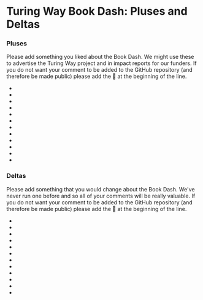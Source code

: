 # Turing Way Book Dash: Pluses and Deltas

### Pluses

Please add something you liked about the Book Dash. We might use these to advertise the Turing Way project and in impact reports for our funders. If you do not want your comment to be added to the GitHub repository (and therefore be made public) please add the 🤫 at the beginning of the line.

*
*
*
*
*
*
*
*
*
*
*
*

### Deltas

Please add something that you would change about the Book Dash. We've never run one before and so all of your comments will be really valuable. If you do not want your comment to be added to the GitHub repository (and therefore be made public) please add the 🤫 at the beginning of the line.


*
*
*
*
*
*
*
*
*
*
*
*
